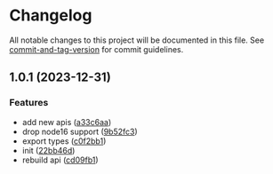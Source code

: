 # Changelog

All notable changes to this project will be documented in this file. See [commit-and-tag-version](https://github.com/absolute-version/commit-and-tag-version) for commit guidelines.

## 1.0.1 (2023-12-31)

### Features

- add new apis ([a33c6aa](https://github.com/Mister-Hope/create-codepen/commit/a33c6aaebcec3f15370ff318003ca2caff8ebbf7))
- drop node16 support ([9b52fc3](https://github.com/Mister-Hope/create-codepen/commit/9b52fc39494d16bc1412d9a70f8ff577f6fa88b0))
- export types ([c0f2bb1](https://github.com/Mister-Hope/create-codepen/commit/c0f2bb1f0b21ad1f8f2e7dfdc56457ae157484d8))
- init ([22bb46d](https://github.com/Mister-Hope/create-codepen/commit/22bb46d3de6b4da77efe224da03853b4345450eb))
- rebuild api ([cd09fb1](https://github.com/Mister-Hope/create-codepen/commit/cd09fb127f102d5052cfaf803dc69d9d6f192e10))

